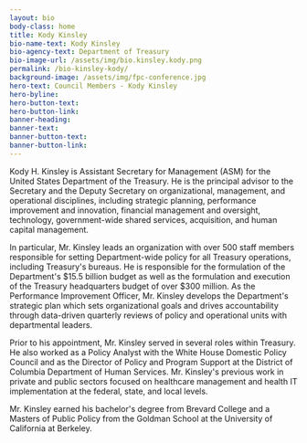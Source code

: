 ```yaml
---
layout: bio
body-class: home
title: Kody Kinsley
bio-name-text: Kody Kinsley
bio-agency-text: Department of Treasury
bio-image-url: /assets/img/bio.kinsley.kody.png
permalink: /bio-kinsley-kody/
background-image: /assets/img/fpc-conference.jpg
hero-text: Council Members - Kody Kinsley
hero-byline:
hero-button-text: 
hero-button-link: 
banner-heading: 
banner-text: 
banner-button-text: 
banner-button-link: 
---
```

Kody H. Kinsley is Assistant Secretary for Management (ASM) for the United 
States Department of the Treasury.  He is the principal advisor to the Secretary 
and the Deputy Secretary on organizational, management, and operational 
disciplines, including strategic planning, performance improvement and 
innovation, financial management and oversight, technology, government-wide 
shared services, acquisition, and human capital management.

In particular, Mr. Kinsley leads an organization with over 500 staff members 
responsible for setting Department-wide policy for all Treasury operations, 
including Treasury's bureaus.  He is responsible for the formulation of the 
Department's $15.5 billion budget as well as the formulation and execution of 
the Treasury headquarters budget of over $300 million.  As the Performance 
Improvement Officer, Mr. Kinsley develops the Department's strategic plan which 
sets organizational goals and drives accountability through data-driven 
quarterly reviews of policy and operational units with departmental leaders.

Prior to his appointment, Mr. Kinsley served in several roles within 
Treasury.  He also worked as a Policy Analyst with the White House Domestic 
Policy Council and as the Director of Policy and Program Support at the District 
of Columbia Department of Human Services. Mr. Kinsley's previous work in private 
and public sectors focused on healthcare management and health IT implementation 
at the federal, state, and local levels.</P>
<P>Mr. Kinsley earned his bachelor's degree from Brevard College and a Masters 
of Public Policy from the Goldman School at the University of California at 
Berkeley.

